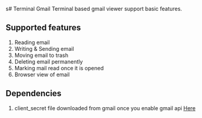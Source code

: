 s# Terminal Gmail
Terminal based gmail viewer support basic features.
## Supported features
1. Reading email
2. Writing  & Sending email
3. Moving email to trash
4. Deleting email permanently
5. Marking mail read once it is opened
6. Browser view of email

## Dependencies
1. client_secret file downloaded from gmail once you enable gmail api [Here](https://console.developers.google.com/apis/library)
